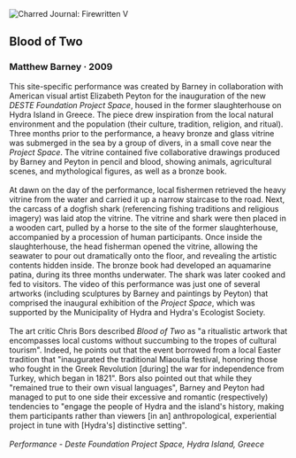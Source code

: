 <div class="artwork-of-the-day">
  <div class="container">
    <div class="img-wrapper">
      <img
        src="https://uploads6.wikiart.org/00324/images/matthew-barney/2009-bo2-perf-gled-3-b.jpg!Large.jpg"
        alt="Charred Journal: Firewritten V" />
    </div>
    <div class="artwork-detail">
      <div class="artwork-origin"> 
        <h2 class="artwork-name">Blood of Two</h2>
        <h3 class="artist">
          Matthew Barney
                    ·  2009
        </h3>
      </div>
      <p class="description">
        <span class="artwork-description-text ng-binding" ng-bind-html="viewModel.ArtworkOfTheDay.Description | unsafe">This site-specific performance was created by Barney in collaboration with American visual artist Elizabeth Peyton for the inauguration of the new <i>DESTE Foundation Project Space</i>, housed in the former slaughterhouse on Hydra Island in Greece. The piece drew inspiration from the local natural environment and the population (their culture, tradition, religion, and ritual). Three months prior to the performance, a heavy bronze and glass vitrine was submerged in the sea by a group of divers, in a small cove near the <i>Project Space</i>. The vitrine contained five collaborative drawings produced by Barney and Peyton in pencil and blood, showing animals, agricultural scenes, and mythological figures, as well as a bronze book.<br><br>At dawn on the day of the performance, local fishermen retrieved the heavy vitrine from the water and carried it up a narrow staircase to the road. Next, the carcass of a dogfish shark (referencing fishing traditions and religious imagery) was laid atop the vitrine. The vitrine and shark were then placed in a wooden cart, pulled by a horse to the site of the former slaughterhouse, accompanied by a procession of human participants. Once inside the slaughterhouse, the head fisherman opened the vitrine, allowing the seawater to pour out dramatically onto the floor, and revealing the artistic contents hidden inside. The bronze book had developed an aquamarine patina, during its three months underwater. The shark was later cooked and fed to visitors. The video of this performance was just one of several artworks (including sculptures by Barney and paintings by Peyton) that comprised the inaugural exhibition of the <i>Project Space</i>, which was supported by the Municipality of Hydra and Hydra's Ecologist Society.<br><br>The art critic Chris Bors described <i>Blood of Two</i> as "a ritualistic artwork that encompasses local customs without succumbing to the tropes of cultural tourism". Indeed, he points out that the event borrowed from a local Easter tradition that "inaugurated the traditional Miaoulia festival, honoring those who fought in the Greek Revolution [during] the war for independence from Turkey, which began in 1821". Bors also pointed out that while they "remained true to their own visual languages", Barney and Peyton had managed to put to one side their excessive and romantic (respectively) tendencies to "engage the people of Hydra and the island's history, making them participants rather than viewers [in an] anthropological, experiential project in tune with [Hydra's] distinctive setting".<br><br><i>Performance - Deste Foundation Project Space, Hydra Island, Greece</i></span>
                        <div class="text-shadow-container" ng-show="showShadow" style=""></div>
      </p>
    </div>
  </div>

</div>
